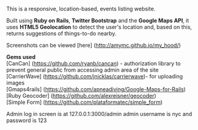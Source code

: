 This is a responsive, location-based, events listing website. 

Built using **Ruby on Rails**, **Twitter Bootstrap** and the **Google Maps API**, it uses **HTML5 Geolocation** to detect the user's location and, based on this, returns suggestions of things-to-do nearby. 

Screenshots can be viewed [here] (http://amymc.github.io/my_hood/)

**Gems used**<br/>
[CanCan] (https://github.com/ryanb/cancan) - authorization library to prevent general public from accessing admin area of the site <br/>
[CarrierWave] (https://github.com/jnicklas/carrierwave)- for uploading images<br/> 
[Gmaps4rails] (https://github.com/apneadiving/Google-Maps-for-Rails) <br/>
[Ruby Geocoder] (https://github.com/alexreisner/geocoder) <br/>
[Simple Form] (https://github.com/plataformatec/simple_form)


Admin log in screen is at 127.0.0.1:3000/admin
admin username is nyc and password is 123
